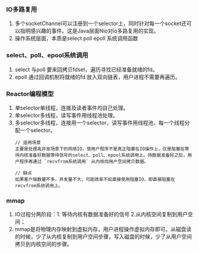 
### IO多路复用
1. 多个socketChannel可以注册到一个selector上，同时针对每一个socket还可以指明感兴趣的事件。这是Java层面Nio对io多路复用的实现。
2. 操作系统层面，本质是select poll epoll 系统调用函数


### select、poll、epool系统调用
1. select 与poll 要来回拷贝fdset，遍历寻找已经准备就绪的fd。
2. epoll 通过回调机制将就绪的fd 放入双向链表，用户进程不需要再遍历。

### Reactor编程模型
1. 单selector单线程，连接及读者事件均自己处理。
2. 单selector多线程，读写事件用线程池处理。
3. 多selector多线程，连接用一个selector，读写事件用线程池，每一个线程分配一个selector。
    ```
    // 适用场景
    主要是处理高并发场景下的网络IO，使用户程序不是真正阻塞在IO操作上，仅是阻塞在等待内核准备好数据等待信号的select、poll、epool系统调用上。待数据准备好之后，用户程序再通过 `recvfrom系统调用` 从内核向用户空间拷贝数据。

    // 缺点
    如果客户端数量不多，并发量不大，可能效率不如直接使用阻塞IO，即直接阻塞在recvfrom系统调用上。
    ```


### mmap
1. IO过程分两阶段：1. 等待内核有数据准备好的信号 2.从内核空间复制到用户空间；
2. mmap是将物理内存映射到虚拟内存，用户进程操作虚拟内存即可。从磁盘读的时候，少了从内核复制到用户空间步骤，写入磁盘的时候，少了从用户空间拷贝到内核空间的步骤。